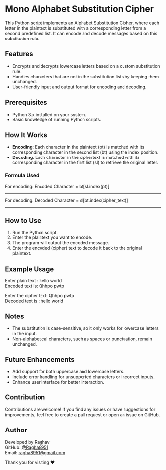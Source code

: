 # Mono Alphabet Substitution Cipher

This Python script implements an Alphabet Substitution Cipher, where each letter in the plaintext is substituted with a corresponding letter from a second predefined list. It can encode and decode messages based on this substitution rule.

## Features

- Encrypts and decrypts lowercase letters based on a custom substitution rule.
- Handles characters that are not in the substitution lists by keeping them unchanged.
- User-friendly input and output format for encoding and decoding.

## Prerequisites

- Python 3.x installed on your system.
- Basic knowledge of running Python scripts.

## How It Works

- **Encoding**: Each character in the plaintext (pt) is matched with its corresponding character in the second list (bt) using the index position.
- **Decoding**: Each character in the ciphertext is matched with its corresponding character in the first list (sl) to retrieve the original letter.

### Formula Used

For encoding:
Encoded Character = bt[sl.index(pt)]

---

For decoding:
Decoded Character = sl[bt.index(cipher_text)]

---


## How to Use

1. Run the Python script.
2. Enter the plaintext you want to encode.
3. The program will output the encoded message.
4. Enter the encoded (cipher) text to decode it back to the original plaintext.

## Example Usage

Enter plain text : hello world  
Encoded text is: Qhhpo pwtp  

Enter the cipher text: Qhhpo pwtp  
Decoded text is : hello world


## Notes

- The substitution is case-sensitive, so it only works for lowercase letters in the input.
- Non-alphabetical characters, such as spaces or punctuation, remain unchanged.

## Future Enhancements

- Add support for both uppercase and lowercase letters.
- Include error handling for unsupported characters or incorrect inputs.
- Enhance user interface for better interaction.

## Contribution

Contributions are welcome! If you find any issues or have suggestions for improvements, feel free to create a pull request or open an issue on GitHub.

## Author

Developed by Raghav\
GitHub: [@Ragha8951](https://github.com/Ragha8951)\
Email: [ragha8951@gmail.com](mailto\:ragha8951@gmail.com)

Thank you for visiting ❤️



